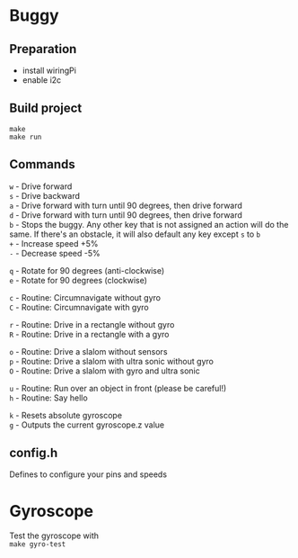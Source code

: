 # Buggy

## Preparation
* install wiringPi
* enable i2c

## Build project
`make`  
`make run`

## Commands
`w` - Drive forward  
`s` - Drive backward  
`a` - Drive forward with turn until 90 degrees, then drive forward  
`d` - Drive forward with turn until 90 degrees, then drive forward  
`b` - Stops the buggy. Any other key that is not assigned an action will do the same. If there's an obstacle, it will also default any key except `s` to `b`  
`+` - Increase speed +5%  
`-` - Decrease speed -5%  
  
`q` - Rotate for 90 degrees (anti-clockwise)  
`e` - Rotate for 90 degrees (clockwise)  
  
`c` - Routine: Circumnavigate without gyro  
`C` - Routine: Circumnavigate with gyro  
  
`r` - Routine: Drive in a rectangle without gyro  
`R` - Routine: Drive in a rectangle with a gyro  
  
`o` - Routine: Drive a slalom without sensors  
`p` - Routine: Drive a slalom with ultra sonic without gyro  
`O` - Routine: Drive a slalom with gyro and ultra sonic  
  
`u` - Routine: Run over an object in front (please be careful!)  
`h` - Routine: Say hello  

`k` - Resets absolute gyroscope  
`g` - Outputs the current gyroscope.z value  

## config.h
Defines to configure your pins and speeds

# Gyroscope
Test the gyroscope with  
`make gyro-test`
